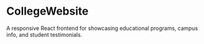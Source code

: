# CollegeWebsite
A responsive React frontend for showcasing educational programs, campus info, and student testimonials.
